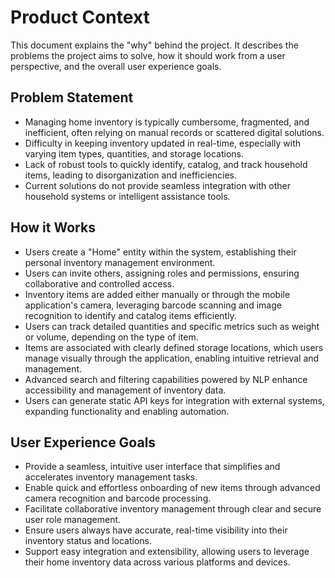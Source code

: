 # Product Context

This document explains the "why" behind the project. It describes the problems the project aims to solve, how it should work from a user perspective, and the overall user experience goals.

## Problem Statement

- Managing home inventory is typically cumbersome, fragmented, and inefficient, often relying on manual records or scattered digital solutions.
- Difficulty in keeping inventory updated in real-time, especially with varying item types, quantities, and storage locations.
- Lack of robust tools to quickly identify, catalog, and track household items, leading to disorganization and inefficiencies.
- Current solutions do not provide seamless integration with other household systems or intelligent assistance tools.

## How it Works

- Users create a "Home" entity within the system, establishing their personal inventory management environment.
- Users can invite others, assigning roles and permissions, ensuring collaborative and controlled access.
- Inventory items are added either manually or through the mobile application's camera, leveraging barcode scanning and image recognition to identify and catalog items efficiently.
- Users can track detailed quantities and specific metrics such as weight or volume, depending on the type of item.
- Items are associated with clearly defined storage locations, which users manage visually through the application, enabling intuitive retrieval and management.
- Advanced search and filtering capabilities powered by NLP enhance accessibility and management of inventory data.
- Users can generate static API keys for integration with external systems, expanding functionality and enabling automation.

## User Experience Goals

- Provide a seamless, intuitive user interface that simplifies and accelerates inventory management tasks.
- Enable quick and effortless onboarding of new items through advanced camera recognition and barcode processing.
- Facilitate collaborative inventory management through clear and secure user role management.
- Ensure users always have accurate, real-time visibility into their inventory status and locations.
- Support easy integration and extensibility, allowing users to leverage their home inventory data across various platforms and devices.
